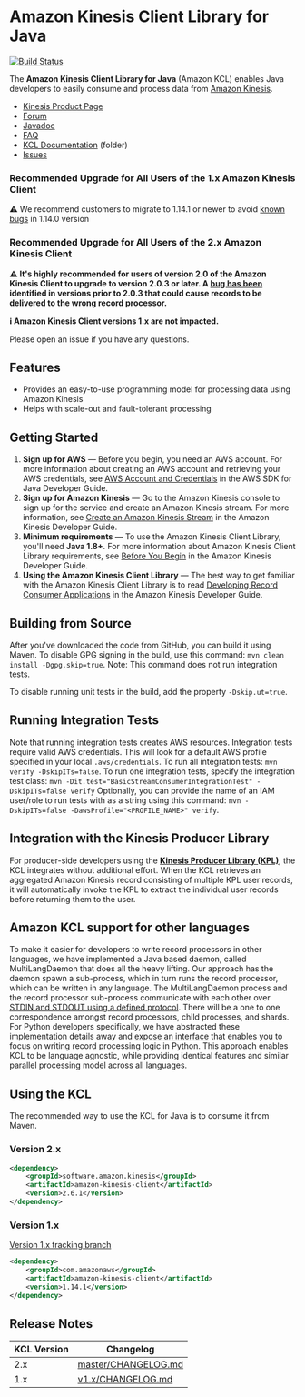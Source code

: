 # Amazon Kinesis Client Library for Java
[![Build Status](https://travis-ci.org/awslabs/amazon-kinesis-client.svg?branch=master)](https://travis-ci.org/awslabs/amazon-kinesis-client)

The **Amazon Kinesis Client Library for Java** (Amazon KCL) enables Java developers to easily consume and process data from [Amazon Kinesis][kinesis].

* [Kinesis Product Page][kinesis]
* [Forum][kinesis-forum]
* [Javadoc][kcl-javadoc]
* [FAQ](docs/FAQ.md)
* [KCL Documentation](docs/) (folder)
* [Issues][kinesis-client-library-issues]

### Recommended Upgrade for All Users of the 1.x Amazon Kinesis Client
:warning: We recommend customers to migrate to 1.14.1 or newer to avoid [known bugs](https://github.com/awslabs/amazon-kinesis-client/issues/778) in 1.14.0 version

### Recommended Upgrade for All Users of the 2.x Amazon Kinesis Client
**:warning: It's highly recommended for users of version 2.0 of the Amazon Kinesis Client to upgrade to version 2.0.3 or later. A [bug has been](https://github.com/awslabs/amazon-kinesis-client/issues/391) identified in versions prior to 2.0.3 that could cause records to be delivered to the wrong record processor.**  

**:information_source: Amazon Kinesis Client versions 1.x are not impacted.**  

Please open an issue if you have any questions.

## Features

* Provides an easy-to-use programming model for processing data using Amazon Kinesis
* Helps with scale-out and fault-tolerant processing

## Getting Started

1. **Sign up for AWS** &mdash; Before you begin, you need an AWS account. For more information about creating an AWS account and retrieving your AWS credentials, see [AWS Account and Credentials][docs-signup] in the AWS SDK for Java Developer Guide.
1. **Sign up for Amazon Kinesis** &mdash; Go to the Amazon Kinesis console to sign up for the service and create an Amazon Kinesis stream. For more information, see [Create an Amazon Kinesis Stream][kinesis-guide-create] in the Amazon Kinesis Developer Guide.
1. **Minimum requirements** &mdash; To use the Amazon Kinesis Client Library, you'll need **Java 1.8+**. For more information about Amazon Kinesis Client Library requirements, see [Before You Begin][kinesis-guide-begin] in the Amazon Kinesis Developer Guide.
1. **Using the Amazon Kinesis Client Library** &mdash; The best way to get familiar with the Amazon Kinesis Client Library is to read [Developing Record Consumer Applications][kinesis-guide-applications] in the Amazon Kinesis Developer Guide.

## Building from Source

After you've downloaded the code from GitHub, you can build it using Maven. To disable GPG signing in the build, use
this command: `mvn clean install -Dgpg.skip=true`. 
Note: This command does not run integration tests.

To disable running unit tests in the build, add the property `-Dskip.ut=true`.

## Running Integration Tests

Note that running integration tests creates AWS resources.
Integration tests require valid AWS credentials.
This will look for a default AWS profile specified in your local `.aws/credentials`.
To run all integration tests: `mvn verify -DskipITs=false`.
To run one integration tests, specify the integration test class: `mvn -Dit.test="BasicStreamConsumerIntegrationTest" -DskipITs=false verify`
Optionally, you can provide the name of an IAM user/role to run tests with as a string using this command: `mvn -DskipITs=false -DawsProfile="<PROFILE_NAME>" verify`.

## Integration with the Kinesis Producer Library
For producer-side developers using the **[Kinesis Producer Library (KPL)][kinesis-guide-kpl]**, the KCL integrates without additional effort. When the KCL retrieves an aggregated Amazon Kinesis record consisting of multiple KPL user records, it will automatically invoke the KPL to extract the individual user records before returning them to the user.

## Amazon KCL support for other languages
To make it easier for developers to write record processors in other languages, we have implemented a Java based daemon, called MultiLangDaemon that does all the heavy lifting. Our approach has the daemon spawn a sub-process, which in turn runs the record processor, which can be written in any language. The MultiLangDaemon process and the record processor sub-process communicate with each other over [STDIN and STDOUT using a defined protocol][multi-lang-protocol]. There will be a one to one correspondence amongst record processors, child processes, and shards. For Python developers specifically, we have abstracted these implementation details away and [expose an interface][kclpy] that enables you to focus on writing record processing logic in Python. This approach enables KCL to be language agnostic, while providing identical features and similar parallel processing model across all languages.

## Using the KCL
The recommended way to use the KCL for Java is to consume it from Maven.

### Version 2.x
  ``` xml
  <dependency>
      <groupId>software.amazon.kinesis</groupId>
      <artifactId>amazon-kinesis-client</artifactId>
      <version>2.6.1</version>
  </dependency>
  ```

### Version 1.x
[Version 1.x tracking branch](https://github.com/awslabs/amazon-kinesis-client/tree/v1.x)
  ``` xml
  <dependency>
      <groupId>com.amazonaws</groupId>
      <artifactId>amazon-kinesis-client</artifactId>
      <version>1.14.1</version>
  </dependency>
  ```

## Release Notes

| KCL Version | Changelog |
| --- | --- |
| 2.x | [master/CHANGELOG.md](CHANGELOG.md) |
| 1.x | [v1.x/CHANGELOG.md](https://github.com/awslabs/amazon-kinesis-client/blob/v1.x/CHANGELOG.md) |

[docs-signup]: http://docs.aws.amazon.com/AWSSdkDocsJava/latest/DeveloperGuide/java-dg-setup.html
[kcl-javadoc]: https://javadoc.io/doc/software.amazon.kinesis/amazon-kinesis-client/
[kinesis]: http://aws.amazon.com/kinesis
[kinesis-client-library-issues]: https://github.com/awslabs/amazon-kinesis-client/issues
[kinesis-forum]: http://developer.amazonwebservices.com/connect/forum.jspa?forumID=169
[kinesis-guide]: http://docs.aws.amazon.com/kinesis/latest/dev/introduction.html
[kinesis-guide-begin]: http://docs.aws.amazon.com/kinesis/latest/dev/before-you-begin.html
[kinesis-guide-create]: http://docs.aws.amazon.com/kinesis/latest/dev/step-one-create-stream.html
[kinesis-guide-applications]: http://docs.aws.amazon.com/kinesis/latest/dev/kinesis-record-processor-app.html
[kinesis-guide-monitoring-with-kcl]: http://docs.aws.amazon.com//kinesis/latest/dev/monitoring-with-kcl.html
[kinesis-guide-kpl]: http://docs.aws.amazon.com//kinesis/latest/dev/developing-producers-with-kpl.html
[kinesis-guide-consumer-deaggregation]: http://docs.aws.amazon.com//kinesis/latest/dev/kinesis-kpl-consumer-deaggregation.html
[kclpy]: https://github.com/awslabs/amazon-kinesis-client-python
[multi-lang-protocol]: /amazon-kinesis-client-multilang/src/main/java/software/amazon/kinesis/multilang/package-info.java
[migration-guide]: https://docs.aws.amazon.com/streams/latest/dev/kcl-migration.html
